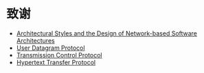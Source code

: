 # 致谢

- [Architectural Styles and the Design of Network-based Software Architectures](https://www.ics.uci.edu/~fielding/pubs/dissertation/top.htm)
- [User Datagram Protocol](https://en.wikipedia.org/wiki/User_Datagram_Protocol)
- [Transmission Control Protocol](https://en.wikipedia.org/wiki/Transmission_Control_Protocol)
- [Hypertext Transfer Protocol](https://en.wikipedia.org/wiki/Hypertext_Transfer_Protocol)
